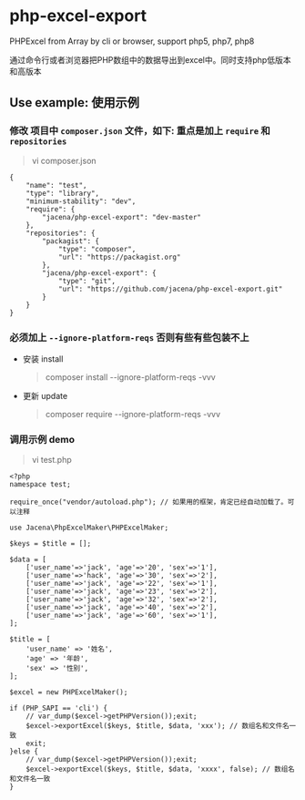# php-excel-export
PHPExcel from Array by cli or browser, support php5, php7, php8

通过命令行或者浏览器把PHP数组中的数据导出到excel中。同时支持php低版本和高版本

## Use example: 使用示例

### 修改 项目中 `composer.json` 文件，如下: 重点是加上 `require` 和 `repositories`
> vi composer.json
> 
```
{
    "name": "test",
    "type": "library",
    "minimum-stability": "dev",
    "require": {
        "jacena/php-excel-export": "dev-master"
    },
    "repositories": {
        "packagist": {
            "type": "composer",
            "url": "https://packagist.org"
        },
        "jacena/php-excel-export": {
            "type": "git",
            "url": "https://github.com/jacena/php-excel-export.git"
        }
    }
}
```

### 必须加上  `--ignore-platform-reqs` 否则有些有些包装不上
- 安装 install 
    > composer install --ignore-platform-reqs -vvv
- 更新 update
    > composer require --ignore-platform-reqs -vvv

### 调用示例 demo

> vi test.php
> 
```
<?php
namespace test;

require_once("vendor/autoload.php"); // 如果用的框架，肯定已经自动加载了。可以注释

use Jacena\PhpExcelMaker\PHPExcelMaker;

$keys = $title = [];

$data = [
    ['user_name'=>'jack', 'age'=>'20', 'sex'=>'1'],
    ['user_name'=>'hack', 'age'=>'30', 'sex'=>'2'],
    ['user_name'=>'jack', 'age'=>'22', 'sex'=>'1'],
    ['user_name'=>'jack', 'age'=>'23', 'sex'=>'2'],
    ['user_name'=>'jack', 'age'=>'32', 'sex'=>'2'],
    ['user_name'=>'jack', 'age'=>'40', 'sex'=>'2'],
    ['user_name'=>'jack', 'age'=>'60', 'sex'=>'1'],
];

$title = [
    'user_name' => '姓名',
    'age' => '年龄',
    'sex' => '性别',
];

$excel = new PHPExcelMaker();

if (PHP_SAPI == 'cli') {
    // var_dump($excel->getPHPVersion());exit;
    $excel->exportExcel($keys, $title, $data, 'xxx'); // 数组名和文件名一致
    exit;
}else {
    // var_dump($excel->getPHPVersion());exit;
    $excel->exportExcel($keys, $title, $data, 'xxxx', false); // 数组名和文件名一致
}

```



